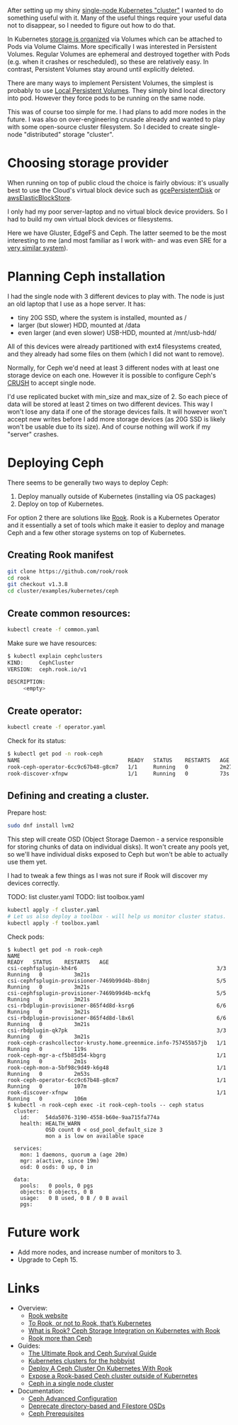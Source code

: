 After setting up my shiny [single-node Kubernetes "cluster"](en/posts/2020/setting-up-single-node-kubernetes-cluster/) I wanted to do something useful with it. Many of the useful things require your useful data not to disappear, so I needed to figure out how to do that.

In Kubernetes [storage is organized](https://kubernetes.io/docs/concepts/storage/) via Volumes which can be attached to Pods via Volume Claims. More specifically I was interested in Persistent Volumes. Regular Volumes are ephemeral and destroyed together with Pods (e.g. when it crashes or rescheduled), so these are relatively easy. In contrast, Persistent Volumes stay around until explicitly deleted.

There are many ways to implement Persistent Volumes, the simplest is probably to use [Local Persistent Volumes](https://kubernetes.io/blog/2019/04/04/kubernetes-1.14-local-persistent-volumes-ga/). They simply bind local directory into pod. However they force pods to be running on the same node.

This was of course too simple for me. I had plans to add more nodes in the future. I was also on over-engineering crusade already and wanted to play with some open-source cluster filesystem. So I decided to create single-node "distributed" storage "cluster".

<!-- TEASER_END -->

# Choosing storage provider

When running on top of public cloud the choice is fairly obvious: it's usually best to use the Cloud's virtual block device such as [gcePersistentDisk](https://kubernetes.io/docs/concepts/storage/volumes/#gcepersistentdisk) or [awsElasticBlockStore](https://kubernetes.io/docs/concepts/storage/volumes/#awselasticblockstore).

I only had my poor server-laptop and no virtual block device providers. So I had to build my own virtual block devices or filesystems.

Here we have Gluster, EdgeFS and Ceph. The latter seemed to be the most interesting to me (and most familiar as I work with- and was even SRE for a [very similar system](https://www.systutorials.com/colossus-successor-to-google-file-system-gfs/)).

# Planning Ceph installation

I had the single node with 3 different devices to play with. The node is just an old laptop that I use as a hope server. It has:

*   tiny 20G SSD, where the system is installed, mounted as /
*   larger (but slower) HDD, mounted at /data
*   even larger (and even slower) USB-HDD, mounted at /mnt/usb-hdd/

All of this devices were already partitioned with ext4 filesystems created, and they already had some files on them (which I did not want to remove).

Normally, for Ceph we'd need at least 3 different nodes with at least one storage device on each one. However it is possible to configure Ceph's [CRUSH](https://docs.ceph.com/docs/jewel/rados/operations/crush-map/) to accept single node.

I'd use replicated bucket with min_size and max_size of 2. So each piece of data will be stored at least 2 times on two different devices. This way I won't lose any data if one of the storage devices fails. It will however won't accept new writes before I add more storage devices (as 20G SSD is likely won't be usable due to its size). And of course nothing will work if my "server" crashes.

# Deploying Ceph

There seems to be generally two ways to deploy Ceph:

1.  Deploy manually outside of Kubernetes (installing via OS packages)
2.  Deploy on top of Kubernetes.

For option 2 there are solutions like [Rook](https://rook.io/). Rook is a Kubernetes Operator and it essentially a set of tools which make it easier to deploy and manage Ceph and a few other storage systems on top of Kubernetes.

## Creating Rook manifest

```bash
git clone https://github.com/rook/rook
cd rook
git checkout v1.3.8
cd cluster/examples/kubernetes/ceph
```

## Create common resources:

```bash
kubectl create -f common.yaml
```

Make sure we have resources:

```bash
$ kubectl explain cephclusters
KIND:     CephCluster
VERSION:  ceph.rook.io/v1

DESCRIPTION:
     <empty>
```

## Create operator:

```bash
kubectl create -f operator.yaml
```

Check for its status:

```bash
$ kubectl get pod -n rook-ceph
NAME                                  READY   STATUS    RESTARTS   AGE
rook-ceph-operator-6cc9c67b48-g8cm7   1/1     Running   0          2m27s
rook-discover-xfnpw                   1/1     Running   0          73s
```

## Defining and creating a cluster.

Prepare host:

```bash
sudo dnf install lvm2
```

This step will create OSD (Object Storage Daemon - a service responsible for storing chunks of data on individual disks). It won't create any pools yet, so we'll have individual disks exposed to Ceph but won't be able to actually use them yet.

I had to tweak a few things as I was not sure if Rook will discover my devices correctly.

TODO: list cluster.yaml
TODO: list toolbox.yaml

```bash
kubectl apply -f cluster.yaml
# Let us also deploy a toolbox - will help us monitor cluster status.
kubectl apply -f toolbox.yaml
```

Check pods:

```
$ kubectl get pod -n rook-ceph
NAME                                                              READY   STATUS    RESTARTS   AGE
csi-cephfsplugin-kh4r6                                            3/3     Running   0          3m21s
csi-cephfsplugin-provisioner-7469b99d4b-8b8nj                     5/5     Running   0          3m21s
csi-cephfsplugin-provisioner-7469b99d4b-mckfq                     5/5     Running   0          3m21s
csi-rbdplugin-provisioner-865f4d8d-ksrg6                          6/6     Running   0          3m21s
csi-rbdplugin-provisioner-865f4d8d-l8x6l                          6/6     Running   0          3m21s
csi-rbdplugin-qk7pk                                               3/3     Running   0          3m21s
rook-ceph-crashcollector-krusty.home.greenmice.info-757455b57jb   1/1     Running   0          119s
rook-ceph-mgr-a-cf5b85d54-kbgrg                                   1/1     Running   0          2m1s
rook-ceph-mon-a-5bf98c9d49-k6g48                                  1/1     Running   0          2m53s
rook-ceph-operator-6cc9c67b48-g8cm7                               1/1     Running   0          107m
rook-discover-xfnpw                                               1/1     Running   0          106m
$ kubectl -n rook-ceph exec -it rook-ceph-tools -- ceph status
  cluster:
    id:     54da5076-3190-4558-b60e-9aa715fa774a
    health: HEALTH_WARN
            OSD count 0 < osd_pool_default_size 3
            mon a is low on available space

  services:
    mon: 1 daemons, quorum a (age 20m)
    mgr: a(active, since 19m)
    osd: 0 osds: 0 up, 0 in

  data:
    pools:   0 pools, 0 pgs
    objects: 0 objects, 0 B
    usage:   0 B used, 0 B / 0 B avail
    pgs:
```

# Future work

*   Add more nodes, and increase number of monitors to 3.
*   Upgrade to Ceph 15.

# Links

*   Overview:
    -   [Rook website](https://rook.io)
    -   [To Rook, or not to Rook, that’s Kubernetes](https://medium.com/flant-com/to-rook-in-kubernetes-df13465ff553)
    -   [What is Rook? Ceph Storage Integration on Kubernetes with Rook](https://medium.com/faun/what-is-rook-ceph-storage-integration-on-kubernetes-with-rook-9fa3f3487b90)
    -   [Rook more than Ceph](https://the-report.cloud/rook-more-than-ceph)
*   Guides:
    -   [The Ultimate Rook and Ceph Survival Guide](https://www.cloudops.com/2019/05/the-ultimate-rook-and-ceph-survival-guide/)
    -   [Kubernetes clusters for the hobbyist](https://github.com/hobby-kube/guide)
    -   [Deploy A Ceph Cluster On Kubernetes With Rook](https://itnext.io/deploy-a-ceph-cluster-on-kubernetes-with-rook-d75a20c3f5b1)
    -   [Expose a Rook-based Ceph cluster outside of Kubernetes](https://www.adaltas.com/en/2020/04/16/expose-ceph-from-rook-kubernetes/)
    -   [Ceph in a single node cluster](https://blog.virtengine.com/ceph-in-a-single-node/)
*   Documentation:
    -   [Ceph Advanced Configuration](https://rook.io/docs/rook/v1.3/ceph-advanced-configuration.html)
    -   [Deprecate directory-based and Filestore OSDs](https://github.com/rook/rook/issues/3379)
    -   [Ceph Prerequisites](https://rook.io/docs/rook/v1.3/ceph-prerequisites.html)
